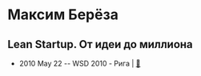 # Максим Берёза

## Lean Startup. От идеи до миллиона
- 2010 May 22 -- WSD 2010 - Рига  | [:notebook:](https://wsd.events/2010/05/22/pres/lean-startup.pdf)  
